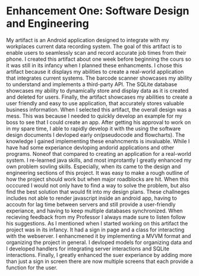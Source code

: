 # Enhancement One: Software Design and Engineering 

  My artifact is an Android application designed to integrate with my workplaces current data recording system. The goal of this artifact is to enable users to seamlessly scan and record accurate job times from their phone. I created this artifact about one week before beginning the cours so it was still in its infancy when I planned these enhancments.
  I chose this artifact because it displays my abilities to create a real-world application that integrates current systems. The barcode scanner showcases my ability to understand and implements a third-party API. The SQLite database showcases my ability to dynamically store and display data as it is created and deleted for users. Finally, the artifact showcases my abilities to create a user friendly and easy to use application, that accurately stores valuable business information. 
  When I selected this artifact, the overall design was a mess. This was because I needed to quickly develop an example for my boss to see that I could create an app. After getting his approval to work on in my spare time, I able to rapidly develop it with the using the software design documents I devloped early on(pseudocode and flowcharts). 
  The knowledge I gained implementing these enahncments is invaluable. While I have had some experiance devloping andorid applications and other programs. Noneof that compared to creating an application for a real-world system. I re-learned java skills, and most improtantly I greatly enhanced my own problem sovling skills. Especially, when its came to the design and engineering sections of this project. It was easy to make a rough outline of how the project should work but when major roadblocks are hit. When this occcured I would not only have to find a way to solve the problem, but also find the best solution that would fit into my design plans. These challneges includes not able to render javascript inside an android app, having to accoutn for lag time between servers and still provide a user-friendly experiance, and having to keep multiple databases synchronized. When recieving feedback from my Professor I always made sure to listen follow his suggestions. 
 As I mentioned when I started working on this artifact the project was in its infancy. It had a sign in page and a class for interacting with the webserver. I enhancmened it by implementing a MVVM format and organizing the project in general. I devloped models for organizing data and I developed handlers for integrating server interactions and SQLite interactions. Finally, I greatly enhanced the suer experiance by adding more than just a sign in screen there are now multiple screens that each provide a function for the user. 

